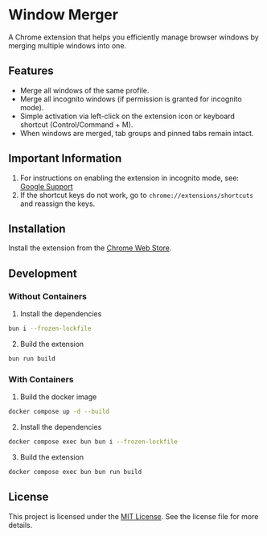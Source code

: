# Window Merger

A Chrome extension that helps you efficiently manage browser windows by merging multiple windows into one.

## Features

- Merge all windows of the same profile.
- Merge all incognito windows (if permission is granted for incognito mode).
- Simple activation via left-click on the extension icon or keyboard shortcut (Control/Command + M).
- When windows are merged, tab groups and pinned tabs remain intact.

## Important Information

1. For instructions on enabling the extension in incognito mode, see: [Google Support](https://support.google.com/chrome/a/answer/13130396)
2. If the shortcut keys do not work, go to `chrome://extensions/shortcuts` and reassign the keys.

## Installation

Install the extension from the [Chrome Web Store](https://chromewebstore.google.com/detail/merge-window-extension/fijodggmkbkjcmlpkpahjpepngppdppb).

## Development

### Without Containers

1. Install the dependencies

```bash
bun i --frozen-lockfile
```

2. Build the extension

```bash
bun run build
```

### With Containers

1. Build the docker image

```bash
docker compose up -d --build
```

2. Install the dependencies

```bash
docker compose exec bun bun i --frozen-lockfile
```

3. Build the extension

```bash
docker compose exec bun bun run build
```

## License

This project is licensed under the [MIT License](LICENSE). See the license file
for more details.
